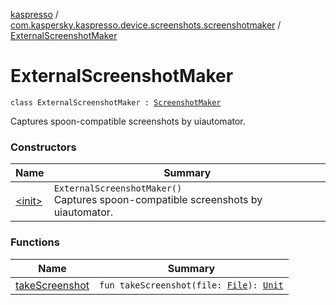 [kaspresso](../../index.md) / [com.kaspersky.kaspresso.device.screenshots.screenshotmaker](../index.md) / [ExternalScreenshotMaker](./index.md)

# ExternalScreenshotMaker

`class ExternalScreenshotMaker : `[`ScreenshotMaker`](../-screenshot-maker/index.md)

Captures spoon-compatible screenshots by uiautomator.

### Constructors

| Name | Summary |
|---|---|
| [&lt;init&gt;](-init-.md) | `ExternalScreenshotMaker()`<br>Captures spoon-compatible screenshots by uiautomator. |

### Functions

| Name | Summary |
|---|---|
| [takeScreenshot](take-screenshot.md) | `fun takeScreenshot(file: `[`File`](https://developer.android.com/reference/java/io/File.html)`): `[`Unit`](https://kotlinlang.org/api/latest/jvm/stdlib/kotlin/-unit/index.html) |
